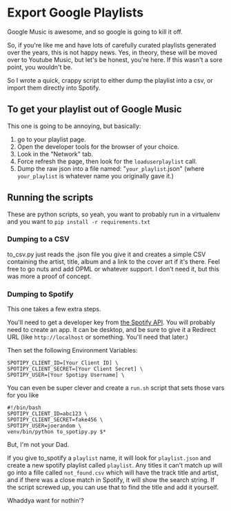 # Export Google Playlists

Google Music is awesome, and so google is going to kill it off. 

So, if you're like me and have lots of carefully curated playlists generated over the years, this is not happy news. Yes, in theory, these will be moved over to Youtube Music, but let's be honest, you're here. If this wasn't a sore point, you wouldn't be.

So I wrote a quick, crappy script to either dump the playlist into a csv, or import them directly into Spotify. 

## To get your playlist out of Google Music

This one is going to be annoying, but basically:

1. go to your playlist page.
2. Open the developer tools for the browser of your choice. 
3. Look in the "Network" tab. 
4. Force refresh the page, then look for the `loaduserplaylist` call. 
5. Dump the raw json into a file named: "`your_playlist`.json" (where `your_playlist` is whatever name you originally gave it.)

## Running the scripts

These are python scripts, so yeah, you want to probably run in a virtualenv and you want to 
`pip install -r requirements.txt`

### Dumping to a CSV

to_csv.py just reads the .json file you give it and creates a simple CSV containing the artist, title, album and a link to the cover art if it's there. Feel free to go nuts and add OPML or whatever support. I don't need it, but this was more a proof of concept.

### Dumping to Spotify

This one takes a few extra steps.

You'll need to get a developer key from [the Spotify API](https://developer.spotify.com/dashboard/applications). You will probably need to create an app. It can be desktop, and be sure to give it a Redirect URL (like `http://localhost` or something. You'll need that later.)

Then set the following Environment Variables:

```
SPOTIPY_CLIENT_ID=[Your Client ID] \
SPOTIPY_CLIENT_SECRET=[Your Client Secret] \
SPOTIPY_USER=[Your Spotipy Username] \
```

You can even be super clever and create a `run.sh` script that sets those vars for you like

```
#!/bin/bash
SPOTIPY_CLIENT_ID=abc123 \
SPOTIPY_CLIENT_SECRET=fake456 \
SPOTIPY_USER=joerandom \
venv/bin/python to_spotipy.py $*
```

But, I'm not your Dad.

If you give to_spotify a `playlist` name, it will look for `playlist.json` and create a new spotify playlist called `playlist`. Any titles it can't match up will go into a fille called `not_found.csv` which will have the track title and artist, and if there was a close match in Spotify, it will show the search string. If the script screwed up, you can use that to find the title and add it yourself. 

Whaddya want for nothin'?
